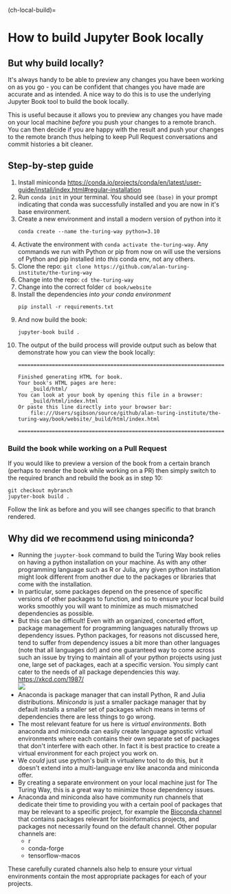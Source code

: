 (ch-local-build)=
# How to build Jupyter Book locally

## But why build locally?

It's always handy to be able to preview any changes you have been working on as you go - you can be confident that changes you have made are accurate and as intended. A nice way to do this is to use the underlying Jupyter Book tool to build the book locally.

This is useful because it allows you to preview any changes you have made on your local machine *before* you push your changes to a remote branch. You can then decide if you are happy with the result and push your changes to the remote branch thus helping to keep Pull Request conversations and commit histories a bit cleaner.

## Step-by-step guide

1. Install miniconda https://conda.io/projects/conda/en/latest/user-guide/install/index.html#regular-installation
2. Run `conda init` in your terminal. You should see `(base)` in your prompt indicating that conda was successfully installed and you are now in it's base environment.
3. Create a new environment and install a modern version of python into it
   ```
   conda create --name the-turing-way python=3.10
   ```
4. Activate the environment with `conda activate the-turing-way`. Any commands we run with Python or pip from now on will use the versions of Python and pip installed into _this_ conda env, not any others.
5. Clone the repo: `git clone https://github.com/alan-turing-institute/the-turing-way`
6. Change into the repo: `cd the-turing-way`
7. Change into the correct folder `cd book/website`
8. Install the dependencies _into your conda environment_
   ```
   pip install -r requirements.txt
   ```
9. And now build the book:
   ```
   jupyter-book build .
   ```
10. The output of the build process will provide output such as below that demonstrate how you can view the book locally:
    ```
    ===============================================================================

    Finished generating HTML for book.
    Your book's HTML pages are here:
        _build/html/
    You can look at your book by opening this file in a browser:
        _build/html/index.html
    Or paste this line directly into your browser bar:
        file:///Users/sgibson/source/github/alan-turing-institute/the-turing-way/book/website/_build/html/index.html

    ===============================================================================
    ```
    
### Build the book while working on a Pull Request

If you would like to preview a version of the book from a certain branch (perhaps to render the book while working on a PR) then simply switch to the required branch and rebuild the book as in step 10:
   ```
   git checkout mybranch
   jupyter-book build .
   ```
Follow the link as before and you will see changes specific to that branch rendered.

## Why did we recommend using miniconda?

- Running the `juypter-book` command to build the Turing Way book relies on having a python installation on your machine. As with any other programming language such as R or Julia, any given python installation might look different from another due to the packages or libraries that come with the installation. 
- In particular, some packages depend on the presence of specific versions of other packages to function, and so to ensure your local build works smoothly you will want to minimize as much mismatched dependencies as possible.
- But this can be difficult! Even with an organized, concerted effort, package management for programming languages naturally throws up dependency issues. Python packages, for reasons not discussed here, tend to suffer from dependency issues a bit more than other languages (note that all languages do!) and one guaranteed way to come across such an issue by trying to maintain all of your python projects using just one, large set of packages, each at a specific version. You simply cant cater to the needs of all package dependencies this way. https://xkcd.com/1987/   
![](https://imgs.xkcd.com/comics/python_environment.png)
- Anaconda is package manager that can install Python, R and Julia distributions. *Miniconda* is just a smaller package manager that by default installs a smaller set of packages which means in terms of dependencies there are less things to go wrong.
- The most relevant feature for us here is *virtual environments*. Both anaconda and miniconda can easily create language agnostic virtual environments where each contains their own separate set of packages that don't interfere with each other. In fact it is best practice to create a virtual environment for each project you work on.
- We *could* just use python's built in virtualenv tool to do this, but it doesn't extend into a multi-language env like anaconda and miniconda offer.
- By creating a separate environment on your local machine just for The Turing Way, this is a great way to minimize those dependency issues. 
- Anaconda and miniconda also have community run channels that dedicate their time to providing you with a certain pool of packages that may be relevant to a specific project, for example the [Bioconda channel](https://github.com/bioconda/bioconda-recipes) that contains packages relevant for bioinformatics projects, and packages not necessarily found on the default channel. Other popular channels are:
    - r
    - conda-forge
    - tensorflow-macos

These carefully curated channels also help to ensure your virtual environments contain the most appropriate packages for each of your projects. 
